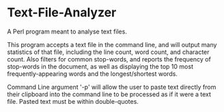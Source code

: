 # Text-File-Analyzer
A Perl program meant to analyse text files.

This program accepts a text file in the command line, and will output many statistics of that file, including the line count, word count, and character count. Also filters for common stop-words, and reports the frequency of stop-words in the document, as well as displaying the top 10 most frequently-appearing words and the longest/shortest words.

Command Line argument '-p' will allow the user to paste text directly from their clipboard into the command line to be processed as if it were a text file. Pasted text must be within double-quotes.
